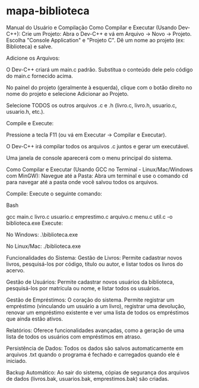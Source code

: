 # mapa-biblioteca

Manual do Usuário e Compilação
Como Compilar e Executar (Usando Dev-C++):
Crie um Projeto: Abra o Dev-C++ e vá em Arquivo -> Novo -> Projeto. Escolha "Console Application" e "Projeto C". Dê um nome ao projeto (ex: Biblioteca) e salve.

Adicione os Arquivos:

O Dev-C++ criará um main.c padrão. Substitua o conteúdo dele pelo código do main.c fornecido acima.

No painel do projeto (geralmente à esquerda), clique com o botão direito no nome do projeto e selecione Adicionar ao Projeto.

Selecione TODOS os outros arquivos .c e .h (livro.c, livro.h, usuario.c, usuario.h, etc.).

Compile e Execute:

Pressione a tecla F11 (ou vá em Executar -> Compilar e Executar).

O Dev-C++ irá compilar todos os arquivos .c juntos e gerar um executável.

Uma janela de console aparecerá com o menu principal do sistema.

Como Compilar e Executar (Usando GCC no Terminal - Linux/Mac/Windows com MinGW):
Navegue até a Pasta: Abra um terminal e use o comando cd para navegar até a pasta onde você salvou todos os arquivos.

Compile: Execute o seguinte comando:

Bash

gcc main.c livro.c usuario.c emprestimo.c arquivo.c menu.c util.c -o biblioteca.exe
Execute:

No Windows: .\biblioteca.exe

No Linux/Mac: ./biblioteca.exe

Funcionalidades do Sistema:
Gestão de Livros: Permite cadastrar novos livros, pesquisá-los por código, título ou autor, e listar todos os livros do acervo.

Gestão de Usuários: Permite cadastrar novos usuários da biblioteca, pesquisá-los por matrícula ou nome, e listar todos os usuários.

Gestão de Empréstimos: O coração do sistema. Permite registrar um empréstimo (vinculando um usuário a um livro), registrar uma devolução, renovar um empréstimo existente e ver uma lista de todos os empréstimos que ainda estão ativos.

Relatórios: Oferece funcionalidades avançadas, como a geração de uma lista de todos os usuários com empréstimos em atraso.

Persistência de Dados: Todos os dados são salvos automaticamente em arquivos .txt quando o programa é fechado e carregados quando ele é iniciado.

Backup Automático: Ao sair do sistema, cópias de segurança dos arquivos de dados (livros.bak, usuarios.bak, emprestimos.bak) são criadas.